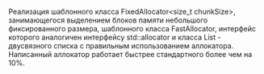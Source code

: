 Реализация шаблонного класса FixedAllocator<size_t chunkSize>, занимающегося выделением блоков памяти небольшого фиксированного размера, шаблонного класса FastAllocator<typename T>, интерфейс которого аналогичен интерфейсу std::allocator и класса List - двусвязного списка с правильным использованием аллокатора.
Написанный аллокатор работает быстрее стандартного более чем на 10%.
